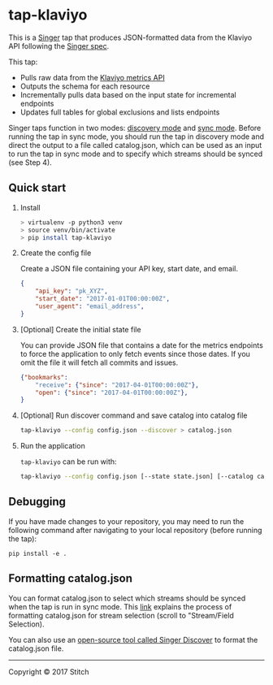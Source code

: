 # tap-klaviyo

This is a [Singer](https://singer.io) tap that produces JSON-formatted
data from the Klaviyo API following the [Singer
spec](https://github.com/singer-io/getting-started/blob/master/SPEC.md).

This tap:
- Pulls raw data from the [Klaviyo metrics API](https://www.klaviyo.com/docs/api/metrics)
- Outputs the schema for each resource
- Incrementally pulls data based on the input state for incremental endpoints
- Updates full tables for global exclusions and lists endpoints

Singer taps function in two modes: [discovery mode](https://github.com/singer-io/getting-started/blob/master/docs/DISCOVERY_MODE.md) and [sync mode](https://github.com/singer-io/getting-started/blob/master/docs/SYNC_MODE.md). Before running the tap in sync mode, you should run the tap in discovery mode and direct the output to a file called catalog.json, which can be used as an input to run the tap in sync mode and to specify which streams should be synced (see Step 4).

## Quick start

1. Install

    ```bash
    > virtualenv -p python3 venv
    > source venv/bin/activate
    > pip install tap-klaviyo
    ```

2. Create the config file

    Create a JSON file containing your API key, start date, and email.

    ```json
    {
        "api_key": "pk_XYZ",
        "start_date": "2017-01-01T00:00:00Z",
        "user_agent": "email_address",
    }
    ```

3. [Optional] Create the initial state file

    You can provide JSON file that contains a date for the metrics endpoints to force the application to only fetch events since those dates. If you omit the file it will fetch all
    commits and issues.

    ```json
    {"bookmarks":
        "receive": {"since": "2017-04-01T00:00:00Z"},
        "open": {"since": "2017-04-01T00:00:00Z"},
    }
    ```

4. [Optional] Run discover command and save catalog into catalog file

    ```bash
    tap-klaviyo --config config.json --discover > catalog.json
    ```

5. Run the application

    `tap-klaviyo` can be run with:

    ```bash
    tap-klaviyo --config config.json [--state state.json] [--catalog catalog.json]
    ```



## Debugging

If you have made changes to your repository, you may need to run the following command after navigating to your local repository (before running the tap):

    pip install -e .
    

## Formatting catalog.json
You can format catalog.json to select which streams should be synced when the tap is run in sync mode. This [link](https://github.com/singer-io/getting-started/blob/master/docs/SYNC_MODE.md) explains the process of formatting catalog.json for stream selection (scroll to "Stream/Field Selection).

You can also use an [open-source tool called Singer Discover](https://github.com/chrisgoddard/singer-discover) to format the catalog.json file.



---

Copyright &copy; 2017 Stitch
